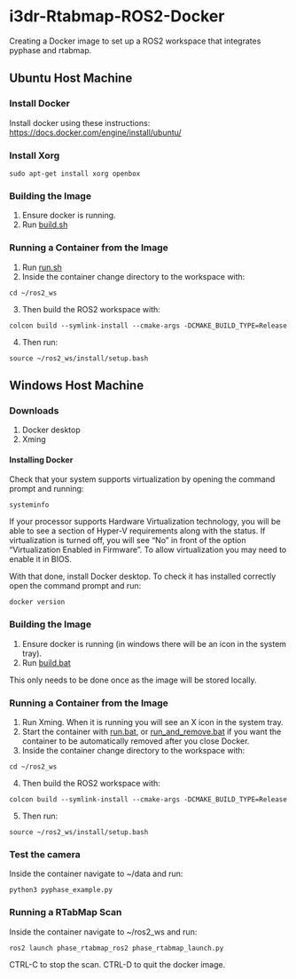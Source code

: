 # i3dr-Rtabmap-ROS2-Docker
Creating a Docker image to set up a ROS2 workspace that integrates pyphase and rtabmap.

## Ubuntu Host Machine
### Install Docker
Install docker using these instructions: https://docs.docker.com/engine/install/ubuntu/

### Install Xorg
```
sudo apt-get install xorg openbox
```

### Building the Image
1. Ensure docker is running.
2. Run [build.sh](build.sh)

### Running a Container from the Image
1. Run [run.sh](run.sh)
2. Inside the container change directory to the workspace with:
```
cd ~/ros2_ws
```
3. Then build the ROS2 workspace with:
```
colcon build --symlink-install --cmake-args -DCMAKE_BUILD_TYPE=Release
```
4. Then run:
```
source ~/ros2_ws/install/setup.bash
```

## Windows Host Machine
### Downloads
1. Docker desktop
2. Xming

#### Installing Docker
Check that your system supports virtualization by opening the command prompt and running:
```
systeminfo
```
If your processor supports Hardware Virtualization technology, you will be able to see a section of Hyper-V requirements along with the status. If virtualization is turned off, you will see “No” in front of the option “Virtualization Enabled in Firmware”. To allow virtualization you may need to enable it in BIOS.

With that done, install Docker desktop. To check it has installed correctly open the command prompt and run:
```
docker version
```

### Building the Image
1. Ensure docker is running (in windows there will be an icon in the system tray).
2. Run [build.bat](build.bat)

This only needs to be done once as the image will be stored locally.

### Running a Container from the Image
1. Run Xming. When it is running you will see an X icon in the system tray.
2. Start the container with [run.bat](run.bat), or [run_and_remove.bat](run_and_remove.bat) if you want the container to be automatically removed after you close Docker.
3. Inside the container change directory to the workspace with:
```
cd ~/ros2_ws
```
4. Then build the ROS2 workspace with:
```
colcon build --symlink-install --cmake-args -DCMAKE_BUILD_TYPE=Release
```
5. Then run:
```
source ~/ros2_ws/install/setup.bash
```

### Test the camera
Inside the container navigate to ~/data and run:
```
python3 pyphase_example.py
```

### Running a RTabMap Scan
Inside the container navigate to ~/ros2_ws and run:
```
ros2 launch phase_rtabmap_ros2 phase_rtabmap_launch.py 
```
CTRL-C to stop the scan.
CTRL-D to quit the docker image.